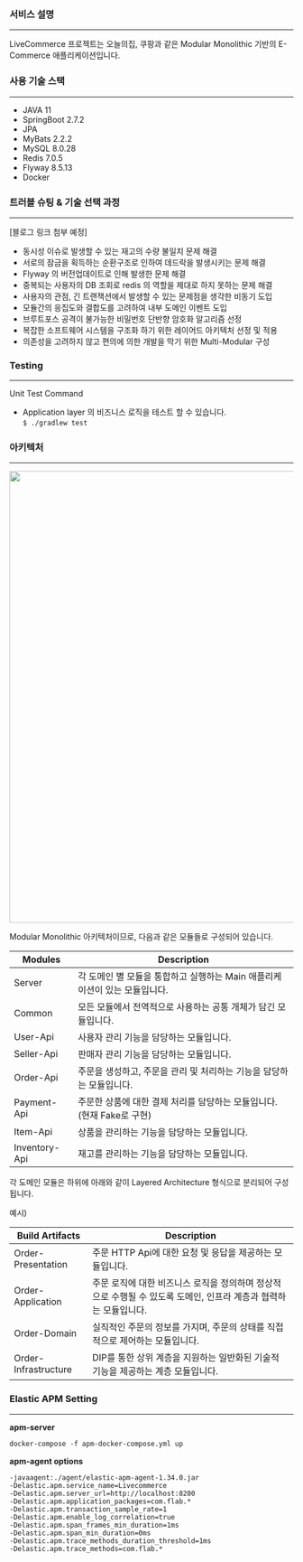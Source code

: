### 서비스 설명

---
LiveCommerce 프로젝트는 오늘의집, 쿠팡과 같은 Modular Monolithic 기반의 E-Commerce 애플리케이션입니다.

### 사용 기술 스택

---
- JAVA 11
- SpringBoot 2.7.2
- JPA
- MyBats 2.2.2
- MySQL 8.0.28
- Redis 7.0.5
- Flyway 8.5.13
- Docker

### 트러블 슈팅 & 기술 선택 과정

---
[블로그 링크 첨부 예정]

- 동시성 이슈로 발생할 수 있는 재고의 수량 불일치 문제 해결
- 서로의 잠금을 획득하는 순환구조로 인하여 데드락을 발생시키는 문제 해결
- Flyway 의 버전업데이트로 인해 발생한 문제 해결
- 중복되는 사용자의 DB 조회로 redis 의 역할을 제대로 하지 못하는 문제 해결
- 사용자의 관점, 긴 트랜잭션에서 발생할 수 있는 문제점을 생각한 비동기 도입
- 모듈간의 응집도와 결합도를 고려하여 내부 도메인 이벤트 도입
- 브루트포스 공격이 불가능한 비밀번호 단반향 암호화 알고리즘 선정
- 복잡한 소프트웨어 시스템을 구조화 하기 위한 레이어드 아키텍처 선정 및 적용
- 의존성을 고려하지 않고 편의에 의한 개발을 막기 위한 Multi-Modular 구성


### Testing

---
Unit Test Command   
- Application layer 의 비즈니스 로직을 테스트 할 수 있습니다.     
`$ ./gradlew test`

### 아키텍처

---
<img src="https://user-images.githubusercontent.com/21376853/218402641-33a6e95e-fa9e-4dc6-a340-d72c7234ea09.png" width="1200" height="800"/>

Modular Monolithic 아키텍처이므로, 다음과 같은 모듈들로 구성되어 있습니다.

| Modules       | Description                                  |
|---------------|----------------------------------------------|
| Server        | 각 도메인 별 모듈을 통합하고 실행하는 Main 애플리케이션이 있는 모듈입니다. |
| Common        | 모든 모듈에서 전역적으로 사용하는 공통 개체가 담긴 모듈입니다.          |
| User-Api      | 사용자 관리 기능을 담당하는 모듈입니다.                       |
| Seller-Api    | 판매자 관리 기능을 담당하는 모듈입니다.                       |
| Order-Api     | 주문을 생성하고, 주문을 관리 및 처리하는 기능을 담당하는 모듈입니다.      |
| Payment-Api   | 주문한 상품에 대한 결제 처리를 담당하는 모듈입니다. (현재 Fake로 구현)  |
| Item-Api      | 상품을 관리하는 기능을 담당하는 모듈입니다.                     |
| Inventory-Api | 재고를 관리하는 기능을 담당하는 모듈입니다.                     |

각 도메인 모듈은 하위에 아래와 같이 Layered Architecture 형식으로 분리되어 구성됩니다.

예시)

|Build Artifacts| Description                                                      |
|------|------------------------------------------------------------------|
|Order-Presentation| 주문 HTTP Api에 대한 요청 및 응답을 제공하는 모듈입니다.                             |
|Order-Application| 주문 로직에 대한 비즈니스 로직을 정의하며 정상적으로 수행될 수 있도록 도메인, 인프라 계층과 협력하는 모듈입니다. |
|Order-Domain| 실직적인 주문의 정보를 가지며, 주문의 상태를 직접적으로 제어하는 모듈입니다.                      |
|Order-Infrastructure| DIP를 통한 상위 계층을 지원하는 일반화된 기술적 기능을 제공하는 계층 모듈입니다.                  |

### Elastic APM Setting

--- 
**apm-server**

```dockerfile
docker-compose -f apm-docker-compose.yml up
```

**apm-agent options**   
```
-javaagent:./agent/elastic-apm-agent-1.34.0.jar
-Delastic.apm.service_name=Livecommerce
-Delastic.apm.server_url=http://localhost:8200
-Delastic.apm.application_packages=com.flab.*
-Delastic.apm.transaction_sample_rate=1
-Delastic.apm.enable_log_correlation=true
-Delastic.apm.span_frames_min_duration=1ms
-Delastic.apm.span_min_duration=0ms
-Delastic.apm.trace_methods_duration_threshold=1ms
-Delastic.apm.trace_methods=com.flab.*
```